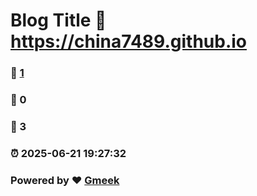# Blog Title :link: https://china7489.github.io 
### :page_facing_up: [1](https://china7489.github.io/tag.html) 
### :speech_balloon: 0 
### :hibiscus: 3 
### :alarm_clock: 2025-06-21 19:27:32 
### Powered by :heart: [Gmeek](https://github.com/Meekdai/Gmeek)

